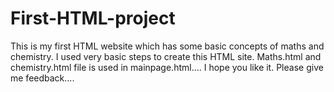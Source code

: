 # First-HTML-project
This is my first HTML website which has some basic concepts of maths and chemistry.
I used very basic steps to create this HTML site.
Maths.html and chemistry.html file is used in mainpage.html....
I hope you like it.
Please give me feedback....
